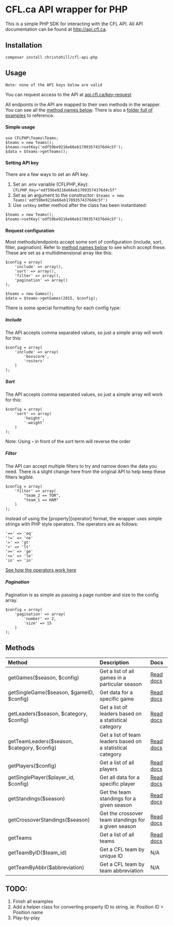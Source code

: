 CFL.ca API wrapper for PHP
========

This is a simple PHP SDK for interacting with the CFL API. All API documentation can be found at http://api.cfl.ca.

Installation
------

`composer install christohill/cfl-api-php`

Usage
------
`Note: none of the API keys below are valid`

You can request access to the API at [api.cfl.ca/key-request](http://api.cfl.ca/key-request)

All endpoints in the API are mapped to their own methods in the wrapper. You can see all the [method names below](#methods). There is also a [folder full of examples](examples/) to reference.

#### Simple usage
```
use CFLPHP\Teams\Teams;
$teams = new Teams();
$teams->setKey('edf59be9216e66eb17093574376d4c5f');
$data = $teams->getTeams();
```

#### Setting API key
There are a few ways to set an API key.

1. Set an .env variable (CFLPHP_Key): `CFLPHP_Key="edf59be9216e66eb17093574376d4c5f"`
2. Set as an argument to the constructor: `$teams = new Teams('edf59be9216e66eb17093574376d4c5f')`
3. Use `setKey` setter method after the class has been instantiated:
```
$teams = new Teams();
$teams->setKey('edf59be9216e66eb17093574376d4c5f');
```

#### Request configuration
Most methods/endpoints accept some sort of configuration (include, sort, filter, pagination). Refer to [method names below](#methods) to see which accept these. These are set as a multidimensional array like this:

```
$config = array(
    'include' => array(),
    'sort' => array(),
    'filter' => array(),
    'pagination' => array()
);

$teams = new Games();
$data = $teams->getGames(2015, $config);
```

There is some special formatting for each config type:

##### Include
The API accepts comma separated values, so just a simple array will work for this:
```
$config = array(
    'include' => array(
        'boxscore',
        'rosters'
    )
);
```

##### Sort
The API accepts comma separated values, so just a simple array will work for this:
```
$config = array(
    'sort' => array(
        'height',
        '-weight'
    )
);
```
Note: Using **-** in front of the sort term will reverse the order

##### Filter
The API can accept multiple filters to try and narrow down the data you need. There is a slight change here from the original API to help keep these filters legible.
```
$config = array(
    'filter' => array(
        "team_2 == TOR",
        "team_1 == HAM"
    )
);
```
Instead of using the [property][operator] format, the wrapper uses simple strings with PHP style operators. The operators are as follows:

```
'==' => 'eq'
'!=' => 'ne'
'>' => 'gt'
'<' => 'lt'
'>=' => 'ge'
'<=' => 'le'
'in' => 'in'
```
[See how the operators work here](http://api.cfl.ca/docs#games-filters)

##### Pagination
Pagination is as simple as passing a page number and size to the config array.
```
$config = array(
    'pagination' => array(
        'number' => 2,
        'size' => 15
    )
);
```

Methods
------

| Method                                        | Description                                                   | Docs                                      |
| :---                                          | :---                                                          | :---                                      |
| getGames($season, $config)                    | Get a list of all games in a particular season                | [Read docs](http://api.cfl.ca/docs#games) |
| getSingleGame($season, $gameID, $config)      | Get data for a specific game                                  | [Read docs](http://api.cfl.ca/docs#games) |
| getLeaders($season, $category, $config)       | Get a list of leaders based on a statistical category         | [Read docs](http://api.cfl.ca/docs#leaders) |
| getTeamLeaders($season, $category, $config)   | Get a list of team leaders based on a statistical category    | [Read docs](http://api.cfl.ca/docs#team-leaders) |
| getPlayers($config)                           | Get a list of all players                                     | [Read docs](http://api.cfl.ca/docs#players) |
| getSinglePlayer($player_id, $config)          | Get all data for a specific player                            | [Read docs](http://api.cfl.ca/docs#players) |
| getStandings($season)                         | Get the team standings for a given season                     | [Read docs](http://api.cfl.ca/docs#standings) |
| getCrossoverStandings($season)                | Get the crossover team standings for a given season           | [Read docs](http://api.cfl.ca/docs#standings) |
| getTeams                                      | Get a list of all teams                                       | [Read docs](http://api.cfl.ca/docs#teams) |
| getTeamByID($team_id)                         | Get a CFL team by unique ID                                   | N/A |
| getTeamByAbbr($abbreviation)                  | Get a CFL team by team abbreviation                           | N/A |

TODO:
------

1. Finish all examples
2. Add a helper class for converting property ID to string. ie: Position ID > Position name
3. Play-by-play